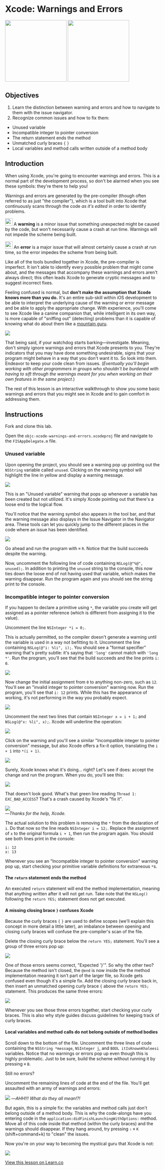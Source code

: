 # Xcode: Warnings and Errors

<img src="https://curriculum-content.s3.amazonaws.com/ios/ios-objc-fundamentals-unit/xcode_warning_icon.png" width=200>
<img src="https://curriculum-content.s3.amazonaws.com/ios/ios-objc-fundamentals-unit/xcode_error_icon.png" width=200>

## Objectives

1. Learn the distinction between warning and errors and how to navigate to them with the issue navigator.
2. Recognize common issues and how to fix them:
  * Unused variable
  * Incompatible integer to pointer conversion
  * The return statement ends the method
  * Unmatched curly braces `{` `}`
  * Local variables and method calls written outside of a method body


## Introduction

When using Xcode, you're going to encounter warnings and errors. This is a normal part of the development process, so don't be alarmed when you see these symbols: they're there to help you!

Warnings and errors are generated by the pre-compiler (though often referred to as just "the compiler"), which is a tool built into Xcode that continuously scans through the code *as it's edited* in order to identify problems.

<img src="https://curriculum-content.s3.amazonaws.com/ios/ios-objc-fundamentals-unit/xcode_warning_icon.png" width=24> A **warning** is a minor issue that something unexpected might be caused by the code, but won't necessarily cause a crash at run time. Warnings will not impede the scheme being built.

<img src="https://curriculum-content.s3.amazonaws.com/ios/ios-objc-fundamentals-unit/xcode_error_icon.png" width=24> An **error** is a major issue that will almost certainly cause a crash at run time, so the error impedes the scheme from being built.

Like all of the tools bundled together in Xcode, the pre-compiler is imperfect. It isn't able to identify every possible problem that might come about, and the messages that accompany these warnings and errors aren't always direct; this often leads Xcode to generate cryptic messages and to suggest incorrect fixes.

Feeling confused is normal, but **don't make the assumption that Xcode knows more than you do.** It's an entire sub-skill within iOS development to be able to interpret the underlying cause of the warning or error message and be able to apply the appropriate change. With experience, you'll come to see Xcode like a canine companion that, while intelligent in its own way, is more capable of "sniffing out" (detecting) problems than it is capable of knowing what do about them like a [mountain guru](http://tvtropes.org/pmwiki/pmwiki.php/Main/HermitGuru). 

![](https://curriculum-content.s3.amazonaws.com/ios/ios-objc-fundamentals-unit/xcode_forgot_how_to_wolf.png)

That being said, if your watchdog starts barking—investigate. Meaning, don't simply ignore warnings and errors that Xcode presents to you. They're indicators that you may have done something undesirable, signs that your program might behave in a way that you don't want it to. So look into them. Endeavor to keep your code clean from issues. (*Eventually you'll begin working with other programmers in groups who shouldn't be burdened with having to sift through the warnings meant for you when working on their own features in the same project.*)

The rest of this lesson is an interactive walkthrough to show you some basic warnings and errors that you might see in Xcode and to gain comfort in addressing them.

## Instructions

Fork and clone this lab. 

Open the `objc-xcode-warnings-and-errors.xcodeproj` file and navigate to the `FISAppDelegate.m` file.

### Unused variable

Upon opening the project, you should see a warning pop up pointing out the `NSString` variable called `unused`. Clicking on the warning symbol will highlight the line in yellow and display a warning message. 

![](https://curriculum-content.s3.amazonaws.com/ios/ios-objc-fundamentals-unit/xcode_unused_variable.png)

This is an "Unused variable" warning that pops up whenever a variable has been created but not utilized. It's simply Xcode pointing out that there's a loose end to the logical flow.

You'll notice that the warning symbol also appears in the tool bar, and that the warning message also displays in the Issue Navigator in the Navigator area. These tools can let you quickly jump to the different places in the code where an issue has been identified.

![](https://curriculum-content.s3.amazonaws.com/ios/ios-objc-fundamentals-unit/xcode_unused_variable_full.png)

Go ahead and run the program with `⌘` `R`. Notice that the build succeeds despite the warning.

Now, uncomment the following line of code containing `NSLog(@"%@", unused);`. In addition to printing the `unused` string to the console, this now ties down the loose end of not having used that variable, which makes the warning disappear. Run the program again and you should see the string print to the console.

### Incompatible integer to pointer conversion

If you happen to declare a primitive using `*`, the variable you create will get assigned as a pointer reference (which is different from assigning it to the value).

Uncomment the line `NSInteger *i = 0;`.

This is actually permitted, so the compiler doesn't generate a warning until the variable is used in a way not befitting to it. Uncomment the line containing `NSLog(@"i: %li", i);`. You should see a "format specifier" warning that's pretty subtle: it's saying that `'long'` cannot match with `'long *'`. Run the program, you'll see that the build succeeds and the line prints `i: 0`.

![](https://curriculum-content.s3.amazonaws.com/ios/ios-objc-fundamentals-unit/xcode_integer_format.png)

Now change the initial assignment from `0` to anything non-zero, such as `12`. You'll see an "invalid integer to pointer conversion" warning now. Run the program, you'll see that `i: 12` prints. While this has the appearance of working, it's not performing in the way you probably expect.

![](https://curriculum-content.s3.amazonaws.com/ios/ios-objc-fundamentals-unit/xcode_integer_conversion.png)

Uncomment the next two lines that contain `NSInteger x = i + 1;` and `NSLog(@"x: %li", x);`. Xcode will underline the operation:

![](https://curriculum-content.s3.amazonaws.com/ios/ios-objc-fundamentals-unit/xcode_integer_operation.png)

Click on the warning and you'll see a similar "Incompatible integer to pointer conversion" message, but also Xcode offers a fix-it option, translating the `i + 1` into `*(i + 1)`. 

![](https://curriculum-content.s3.amazonaws.com/ios/ios-objc-fundamentals-unit/xcode_integer_fixit.png)

Surely, Xcode knows what it's doing... right? Let's see if does: accept the change and run the program. When you do, you'll see this:

![](https://curriculum-content.s3.amazonaws.com/ios/ios-objc-fundamentals-unit/xcode_integer_crash.png)

That doesn't look good. What's that green line reading `Thread 1: EXC_BAD_ACCESS`? That's a crash caused by Xcode's "fix it".

![](https://curriculum-content.s3.amazonaws.com/ios/ios-objc-fundamentals-unit/xcode_clumsy_canine.jpg)  
—*Thanks for the help, Xcode.*

The actual solution to this problem is removing the `*` from the declaration of `i`. Do that now so the line reads `NSInteger i = 12;`. Replace the assignment of `x` to the original formula `i + 1`, then run the program again. You should see both lines print in the console:

```
i: 12
x: 13
```
Whenever you see an "Incompatible integer to pointer conversion" warning pop up, start checking your primitive variable definitions for extraneous `*`s.

#### The `return` statement ends the method

An executed `return` statement will end the method implementation, meaning that anything written after it will not get run. Take note that the `NSLog()` following the `return YES;` statement does not get executed.

#### A missing closing brace `}` confuses Xcode

Because the curly braces `{` `}` are used to define scopes (we'll explain this concept in more detail a little later), an imbalance between opening and closing curly braces will confuse the pre-compiler's scan of the file.

Delete the closing curly brace below the `return YES;` statement. You'll see a group of three errors pop up:

![](https://curriculum-content.s3.amazonaws.com/ios/ios-objc-fundamentals-unit/xcode_missing_closing_brace.png)

One of those errors seems correct, "Expected '}'". So why the other two? Because the method isn't closed, the `@end` is now inside the the method implementation meaning it isn't part of the larger file, so Xcode gets confused even though it's a simple fix. Add the closing curly brace back in, then insert an unmatched opening curly brace `{` above the `return YES;` statement. This produces the same three errors:

![](https://curriculum-content.s3.amazonaws.com/ios/ios-objc-fundamentals-unit/xcode_extra_opening_brace.png)

Whenever you see those three errors together, start checking your curly braces. This is also why style guides discuss guidelines for keeping track of curly braces. 

#### Local variables and method calls do not belong outside of method bodies

Scroll down to the bottom of the file. Uncomment the three lines of code containing the `NSString *message`, `NSInteger j`, and `BOOL itIsKnownKhaleesi` variables. Notice that no warnings or errors pop up even though this is highly problematic. Just to be sure, build the scheme without running it by pressing `⌘` `B`. 

Still no errors?

Uncomment the remaining lines of code at the end of the file. You'll get assaulted with an army of warnings and errors:

![](https://curriculum-content.s3.amazonaws.com/ios/ios-objc-fundamentals-unit/xcode_so_many_issues.png)
—*AHH!!! What do they all mean!?!*

But again, this is a simple fix: the variables and method calls just don't belong outside of a method body. This is why the code-alongs have you entering code in the `application:didFinishLaunchingWithOptions:` method. Move all of this code inside that method (within the curly braces) and the warnings should disappear. If they hang around, try pressing `⇧` `⌘` `K` (shift+command+k) to "clean" the issues.

Now you're on your way to becoming the mystical guru that Xcode is not:

![](https://curriculum-content.s3.amazonaws.com/ios/ios-objc-fundamentals-unit/xcode_mountain_guru.jpg)





<a href='https://learn.co/lessons/objc-xcode-warnings-errors' data-visibility='hidden'>View this lesson on Learn.co</a>
